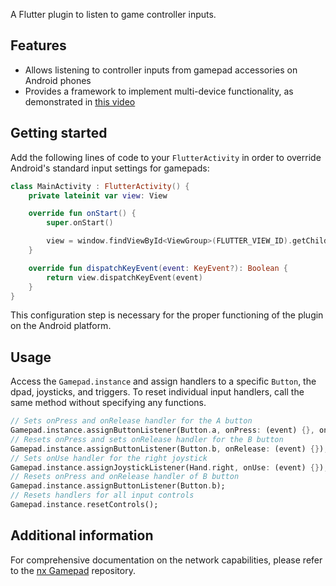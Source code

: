 A Flutter plugin to listen to game controller inputs.

## Features

- Allows listening to controller inputs from gamepad accessories on Android phones
- Provides a framework to implement multi-device functionality, as demonstrated in [this video](https://youtu.be/yzNlsgG5A7c)

## Getting started

Add the following lines of code to your `FlutterActivity` in order to override Android's standard input settings for gamepads:

```kotlin
class MainActivity : FlutterActivity() {
    private lateinit var view: View

    override fun onStart() {
        super.onStart()

        view = window.findViewById<ViewGroup>(FLUTTER_VIEW_ID).getChildAt(0)
    }

    override fun dispatchKeyEvent(event: KeyEvent?): Boolean {
        return view.dispatchKeyEvent(event)
    }
}
```

This configuration step is necessary for the proper functioning of the plugin on the Android platform.

## Usage

Access the `Gamepad.instance` and assign handlers to a specific `Button`, the dpad, joysticks, and triggers. To reset individual input handlers, call the same method without specifying any functions.

```dart
// Sets onPress and onRelease handler for the A button
Gamepad.instance.assignButtonListener(Button.a, onPress: (event) {}, onRelease: (event) {});
// Resets onPress and sets onRelease handler for the B button
Gamepad.instance.assignButtonListener(Button.b, onRelease: (event) {});
// Sets onUse handler for the right joystick
Gamepad.instance.assignJoystickListener(Hand.right, onUse: (event) {});
// Resets onPress and onRelease handler of B button
Gamepad.instance.assignButtonListener(Button.b);
// Resets handlers for all input controls
Gamepad.instance.resetControls();
```

## Additional information

For comprehensive documentation on the network capabilities, please refer to the [nx Gamepad](https://github.com/devEnju/nx_gamepad) repository.
